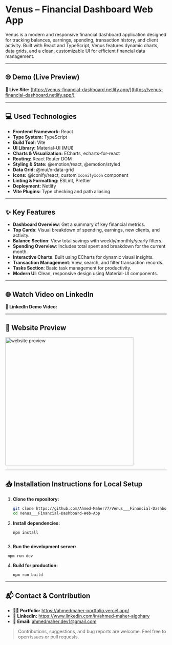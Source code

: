 # Venus – Financial Dashboard Web App

Venus is a modern and responsive financial dashboard application designed for tracking balances, earnings, spending, transaction history, and client activity. Built with React and TypeScript, Venus features dynamic charts, data grids, and a clean, customizable UI for efficient financial data management.

---

## 🌐 Demo (Live Preview)

**🔗 Live Site:** [https://venus-financial-dashboard.netlify.app/](https://venus-financial-dashboard.netlify.app/)

---

## 💻 Used Technologies

- **Frontend Framework:** React
- **Type System:** TypeScript
- **Build Tool:** Vite
- **UI Library:** Material-UI (MUI)
- **Charts & Visualization:** ECharts, echarts-for-react
- **Routing:** React Router DOM
- **Styling & State:** @emotion/react, @emotion/styled
- **Data Grid:** @mui/x-data-grid
- **Icons:** @iconify/react, custom `IconifyIcon` component
- **Linting & Formatting:** ESLint, Prettier
- **Deployment:** Netlify
- **Vite Plugins:** Type checking and path aliasing

---

## ✨ Key Features

- **Dashboard Overview**: Get a summary of key financial metrics.
- **Top Cards**: Visual breakdown of spending, earnings, new clients, and activity.
- **Balance Section**: View total savings with weekly/monthly/yearly filters.
- **Spending Overview**: Includes total spent and breakdown for the current month.
- **Interactive Charts**: Built using ECharts for dynamic visual insights.
- **Transaction Management**: View, search, and filter transaction records.
- **Tasks Section**: Basic task management for productivity.
- **Modern UI**: Clean, responsive design using Material-UI components.

---

## 🌐 Watch Video on LinkedIn

**🎥 LinkedIn Demo Video:** []()

---

## 👀 Website Preview

<a href="https://venus-financial-dashboard.netlify.app/" title="demo">
  <img src="uploaded-img-on-github-readme" alt="website preview" width="400">
</a>

---

## 📥 Installation Instructions for Local Setup

1. **Clone the repository:**
   ```bash
   git clone https://github.com/Ahmed-Maher77/Venus___Financial-Dashboard-Web-App.git
   cd Venus___Financial-Dashboard-Web-App
2. **Install dependencies:**
   ```
   npm install
  
3. **Run the development server:**
  ```
   npm run dev
  ```
4. **Build for production:**
   ```
   npm run build
   ```

<hr/>

## 📬 Contact & Contribution
- 🧑‍💻 **Portfolio:** <a href="https://ahmedmaher-portfolio.vercel.app/" title="See My Portfolio">https://ahmedmaher-portfolio.vercel.app/</a>
- 🔗 **LinkedIn:** <a href="https://www.linkedin.com/in/ahmed-maher-algohary" title="Contact via LinkedIn">https://www.linkedin.com/in/ahmed-maher-algohary</a>
- 📧 **Email:** <a href="mailto:ahmedmaher.dev1@gmail.com" title="Contact via Email">ahmedmaher.dev1@gmail.com</a>

> Contributions, suggestions, and bug reports are welcome. Feel free to open issues or pull requests.
